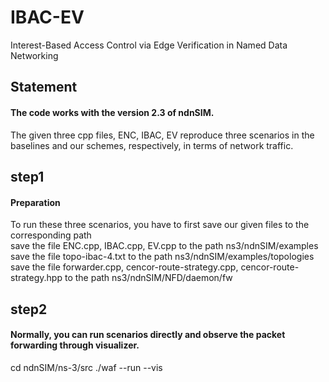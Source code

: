 # IBAC-EV
Interest-Based Access Control via Edge Verification in Named Data Networking
## Statement
#### The code works with the version 2.3 of ndnSIM.
The given three cpp files, ENC, IBAC, EV reproduce three scenarios in the baselines and our schemes, respectively, in terms of network traffic.
## step1
#### Preparation
To run these three scenarios, you have to first save our given files to the corresponding path  
save the file ENC.cpp, IBAC.cpp, EV.cpp to the path ns3/ndnSIM/examples  
save the file topo-ibac-4.txt to the path ns3/ndnSIM/examples/topologies  
save the file forwarder.cpp, cencor-route-strategy.cpp, cencor-route-strategy.hpp to the path ns3/ndnSIM/NFD/daemon/fw  
## step2
#### Normally, you can run scenarios directly and observe the packet forwarding through visualizer.
cd ndnSIM/ns-3/src ./waf --run <scnario> --vis
